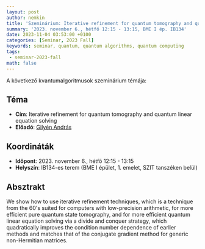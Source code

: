 ```yaml
---
layout: post
author: nemkin
title: 'Szeminárium: Iterative refinement for quantum tomography and quantum linear equation solving'
summary: '2023. november 6., hétfő 12:15 - 13:15, BME I ép. IB134'
date: 2023-11-04 03:53:00 +0100
categories: [Seminar, 2023 Fall]
keywords: seminar, quantum, quantum algorithms, quantum computing
tags:
 - seminar-2023-fall
math: false
---
```


A következő kvantumalgoritmusok szeminárium témája:

## Téma

- **Cím**: Iterative refinement for quantum tomography and quantum linear equation solving
- **Előadó**: [Gilyén András](http://gilyen.hu/)

## Koordináták

- **Időpont**: 2023. november 6., hétfő 12:15 - 13:15
- **Helyszín**: IB134-es terem (BME I épület, 1. emelet, SZIT tanszéken belül)

## Absztrakt

We show how to use iterative refinement techniques, which is a technique from the 60's suited
for computers with low-precision arithmetic, for more efficient pure quantum state tomography,
and for more efficient quantum linear equation solving via a divide and conquer strategy,
which quadratically improves the condition number dependence of earlier methods and
matches that of the conjugate gradient method for generic non-Hermitian matrices.
